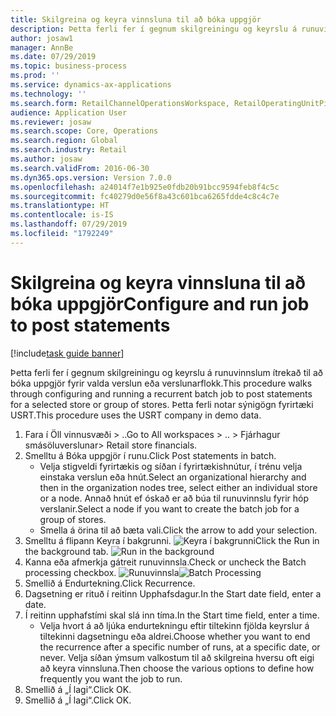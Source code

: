 ```yaml
---
title: Skilgreina og keyra vinnsluna til að bóka uppgjör
description: Þetta ferli fer í gegnum skilgreiningu og keyrslu á runuvinnslum ítrekað til að bóka uppgjör fyrir valda verslun eða verslunarflokk.
author: josaw1
manager: AnnBe
ms.date: 07/29/2019
ms.topic: business-process
ms.prod: ''
ms.service: dynamics-ax-applications
ms.technology: ''
ms.search.form: RetailChannelOperationsWorkspace, RetailOperatingUnitPicker, SysRecurrence
audience: Application User
ms.reviewer: josaw
ms.search.scope: Core, Operations
ms.search.region: Global
ms.search.industry: Retail
ms.author: josaw
ms.search.validFrom: 2016-06-30
ms.dyn365.ops.version: Version 7.0.0
ms.openlocfilehash: a24014f7e1b925e0fdb20b91bcc9594feb8f4c5c
ms.sourcegitcommit: fc40279d0e56f8a43c601bca6265fdde4c8c4c7e
ms.translationtype: HT
ms.contentlocale: is-IS
ms.lasthandoff: 07/29/2019
ms.locfileid: "1792249"
---
```

# <a name="configure-and-run-job-to-post-statements"></a><span data-ttu-id="af00f-103">Skilgreina og keyra vinnsluna til að bóka uppgjör</span><span class="sxs-lookup"><span data-stu-id="af00f-103">Configure and run job to post statements</span></span>

[!include[task guide banner](../includes/task-guide-banner.md)]

<span data-ttu-id="af00f-104">Þetta ferli fer í gegnum skilgreiningu og keyrslu á runuvinnslum ítrekað til að bóka uppgjör fyrir valda verslun eða verslunarflokk.</span><span class="sxs-lookup"><span data-stu-id="af00f-104">This procedure walks through configuring and running a recurrent batch job to post statements for a selected store or group of stores.</span></span> <span data-ttu-id="af00f-105">Þetta ferli notar sýnigögn fyrirtæki USRT.</span><span class="sxs-lookup"><span data-stu-id="af00f-105">This procedure uses the USRT company in demo data.</span></span>

1. <span data-ttu-id="af00f-106">Fara í Öll vinnusvæði > ..</span><span class="sxs-lookup"><span data-stu-id="af00f-106">Go to All workspaces > ..</span></span> <span data-ttu-id="af00f-107">> Fjárhagur smásöluverslunar</span><span class="sxs-lookup"><span data-stu-id="af00f-107">> Retail store financials.</span></span>
2. <span data-ttu-id="af00f-108">Smelltu á Bóka uppgjör í runu.</span><span class="sxs-lookup"><span data-stu-id="af00f-108">Click Post statements in batch.</span></span>
    * <span data-ttu-id="af00f-109">Velja stigveldi fyrirtækis og síðan í fyrirtækishnútur, í trénu velja einstaka verslun eða hnút.</span><span class="sxs-lookup"><span data-stu-id="af00f-109">Select an organizational hierarchy and then in the organization nodes tree, select either an individual store or a node.</span></span> <span data-ttu-id="af00f-110">Annað hnút ef óskað er að búa til runuvinnslu fyrir hóp verslanir.</span><span class="sxs-lookup"><span data-stu-id="af00f-110">Select a node if you want to create the batch job for a group of stores.</span></span>  
    * <span data-ttu-id="af00f-111">Smella á örina til að bæta vali.</span><span class="sxs-lookup"><span data-stu-id="af00f-111">Click the arrow to add your selection.</span></span>  
3. <span data-ttu-id="af00f-112">Smelltu á flipann Keyra í bakgrunni. ![Keyra í bakgrunni](../dev-itpro/media/runbackground.png "Keyra í bakgrunni")</span><span class="sxs-lookup"><span data-stu-id="af00f-112">Click the Run in the background tab. ![Run in the background](../dev-itpro/media/runbackground.png "Run in the background")</span></span> 
4. <span data-ttu-id="af00f-113">Kanna eða afmerkja gátreit runuvinnsla.</span><span class="sxs-lookup"><span data-stu-id="af00f-113">Check or uncheck the Batch processing checkbox.</span></span>
<span data-ttu-id="af00f-114">![Runuvinnsla](../dev-itpro/media/batchprocessing.png "Runuvinnsla og endurtekning")</span><span class="sxs-lookup"><span data-stu-id="af00f-114">![Batch Processing](../dev-itpro/media/batchprocessing.png "Batch Processing & Recurrance")</span></span> 
5. <span data-ttu-id="af00f-115">Smellið á Endurtekning.</span><span class="sxs-lookup"><span data-stu-id="af00f-115">Click Recurrence.</span></span>
6. <span data-ttu-id="af00f-116">Dagsetning er rituð í reitinn Upphafsdagur.</span><span class="sxs-lookup"><span data-stu-id="af00f-116">In the Start date field, enter a date.</span></span>
7. <span data-ttu-id="af00f-117">Í reitinn upphafstími skal slá inn tíma.</span><span class="sxs-lookup"><span data-stu-id="af00f-117">In the Start time field, enter a time.</span></span>
    * <span data-ttu-id="af00f-118">Velja hvort á að ljúka endurtekningu eftir tiltekinn fjölda keyrslur á tiltekinni dagsetningu eða aldrei.</span><span class="sxs-lookup"><span data-stu-id="af00f-118">Choose whether you want to end the recurrence after a specific number of runs, at a specific date, or never.</span></span> <span data-ttu-id="af00f-119">Velja síðan ýmsum valkostum til að skilgreina hversu oft eigi að keyra vinnsluna.</span><span class="sxs-lookup"><span data-stu-id="af00f-119">Then choose the various options to define how frequently you want the job to run.</span></span>  
8. <span data-ttu-id="af00f-120">Smellið á „Í lagi“.</span><span class="sxs-lookup"><span data-stu-id="af00f-120">Click OK.</span></span>
9. <span data-ttu-id="af00f-121">Smellið á „Í lagi“.</span><span class="sxs-lookup"><span data-stu-id="af00f-121">Click OK.</span></span>

